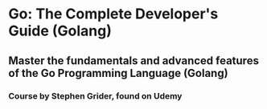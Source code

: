 # Go: The Complete Developer's Guide (Golang)

## Master the fundamentals and advanced features of the Go Programming Language (Golang)

### Course by Stephen Grider, found on Udemy
